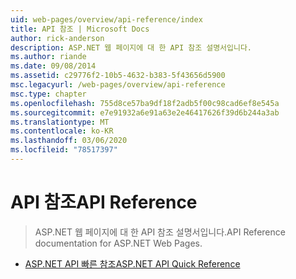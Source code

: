 ```yaml
---
uid: web-pages/overview/api-reference/index
title: API 참조 | Microsoft Docs
author: rick-anderson
description: ASP.NET 웹 페이지에 대 한 API 참조 설명서입니다.
ms.author: riande
ms.date: 09/08/2014
ms.assetid: c29776f2-10b5-4632-b383-5f43656d5900
msc.legacyurl: /web-pages/overview/api-reference
msc.type: chapter
ms.openlocfilehash: 755d8ce57ba9df18f2adb5f00c98cad6ef8e545a
ms.sourcegitcommit: e7e91932a6e91a63e2e46417626f39d6b244a3ab
ms.translationtype: MT
ms.contentlocale: ko-KR
ms.lasthandoff: 03/06/2020
ms.locfileid: "78517397"
---
```

# <a name="api-reference"></a><span data-ttu-id="84469-103">API 참조</span><span class="sxs-lookup"><span data-stu-id="84469-103">API Reference</span></span>

> <span data-ttu-id="84469-104">ASP.NET 웹 페이지에 대 한 API 참조 설명서입니다.</span><span class="sxs-lookup"><span data-stu-id="84469-104">API Reference documentation for ASP.NET Web Pages.</span></span>

- [<span data-ttu-id="84469-105">ASP.NET API 빠른 참조</span><span class="sxs-lookup"><span data-stu-id="84469-105">ASP.NET API Quick Reference</span></span>](asp-net-web-pages-api-reference.md)

